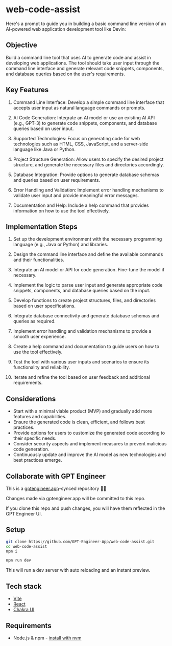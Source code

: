 # web-code-assist

Here's a prompt to guide you in building a basic command line version of an AI-powered web application development tool like Devin:

## Objective

Build a command line tool that uses AI to generate code and assist in developing web applications. The tool should take user input through the command line interface and generate relevant code snippets, components, and database queries based on the user's requirements.

## Key Features

1. Command Line Interface: Develop a simple command line interface that accepts user input as natural language commands or prompts.

2. AI Code Generation: Integrate an AI model or use an existing AI API (e.g., GPT-3) to generate code snippets, components, and database queries based on user input.

3. Supported Technologies: Focus on generating code for web technologies such as HTML, CSS, JavaScript, and a server-side language like Java or Python.

4. Project Structure Generation: Allow users to specify the desired project structure, and generate the necessary files and directories accordingly.

5. Database Integration: Provide options to generate database schemas and queries based on user requirements.

6. Error Handling and Validation: Implement error handling mechanisms to validate user input and provide meaningful error messages.

7. Documentation and Help: Include a help command that provides information on how to use the tool effectively.

## Implementation Steps

1. Set up the development environment with the necessary programming language (e.g., Java or Python) and libraries.

2. Design the command line interface and define the available commands and their functionalities.

3. Integrate an AI model or API for code generation. Fine-tune the model if necessary.

4. Implement the logic to parse user input and generate appropriate code snippets, components, and database queries based on the input.

5. Develop functions to create project structures, files, and directories based on user specifications.

6. Integrate database connectivity and generate database schemas and queries as required.

7. Implement error handling and validation mechanisms to provide a smooth user experience.

8. Create a help command and documentation to guide users on how to use the tool effectively.

9. Test the tool with various user inputs and scenarios to ensure its functionality and reliability.

10. Iterate and refine the tool based on user feedback and additional requirements.

## Considerations

- Start with a minimal viable product (MVP) and gradually add more features and capabilities.
- Ensure the generated code is clean, efficient, and follows best practices.
- Provide options for users to customize the generated code according to their specific needs.
- Consider security aspects and implement measures to prevent malicious code generation.
- Continuously update and improve the AI model as new technologies and best practices emerge.

## Collaborate with GPT Engineer

This is a [gptengineer.app](https://gptengineer.app)-synced repository 🌟🤖

Changes made via gptengineer.app will be committed to this repo.

If you clone this repo and push changes, you will have them reflected in the GPT Engineer UI.

## Setup

```sh
git clone https://github.com/GPT-Engineer-App/web-code-assist.git
cd web-code-assist
npm i
```

```sh
npm run dev
```

This will run a dev server with auto reloading and an instant preview.

## Tech stack

- [Vite](https://vitejs.dev/)
- [React](https://react.dev/)
- [Chakra UI](https://chakra-ui.com/)

## Requirements

- Node.js & npm - [install with nvm](https://github.com/nvm-sh/nvm#installing-and-updating)
